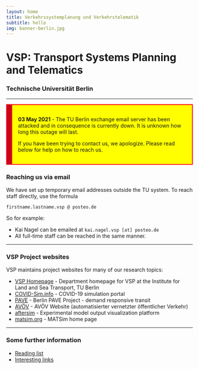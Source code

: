 ```yaml
---
layout: home
title: Verkehrssystemplanung und Verkehrstelematik
subtitle: hello
img: banner-berlin.jpg
---
```


# VSP: Transport Systems Planning and Telematics

### Technische Universität Berlin

---

<div style="background-color: yellow; padding: 1rem 1rem; border: 2px solid red; border-left: 1rem solid #cf0017;">

<p><b>03 May 2021</b> - The TU Berlin exchange email server has been attacked and in consequence is currently down. It is unknown how long this outage will last.</p>

<p>If you have been trying to contact us, we apologize. Please read below for help on how to reach us.</p>

</div>

### Reaching us via email

We have set up temporary email addresses outside the TU system. To reach staff directly, use the formula

`firstname.lastname.vsp @ posteo.de`

So for example:

- Kai Nagel can be emailed at `kai.nagel.vsp [at] posteo.de`
- All full-time staff can be reached in the same manner.

---

### VSP Project websites

VSP maintains project websites for many of our research topics:

- [VSP Homepage](https://www.vsp.tu-berlin.de) - Department homepage for VSP at the Institute for Land and Sea Transport, TU Berlin
- [COVID-Sim.info](https://covid-sim.info) - COVID-19 simulation portal
- [PAVE](https://vsp.berlin/pave) - Berlin PAVE Project - demand responsive transit
- [AVÖV](https://vsp.berlin/avoev) - AVÖV Website (automatisierter vernetzter öffentlicher
  Verkehr)
- [aftersim](https://aftersim.github.io) - Experimental model output visualization platform
- [matsim.org](https://matsim.org) - MATSim home page

---

### Some further information

- [Reading list](/readinglist)
- [Interesting links](/interestinglinks)
